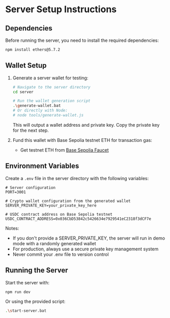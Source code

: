 # Server Setup Instructions

## Dependencies

Before running the server, you need to install the required dependencies:

```bash
npm install ethers@5.7.2
```

## Wallet Setup

1. Generate a server wallet for testing:

   ```bash
   # Navigate to the server directory
   cd server
   
   # Run the wallet generation script
   .\generate-wallet.bat
   # Or directly with Node:
   # node tools/generate-wallet.js
   ```

   This will output a wallet address and private key. Copy the private key for the next step.

2. Fund this wallet with Base Sepolia testnet ETH for transaction gas:
   - Get testnet ETH from [Base Sepolia Faucet](https://www.coinbase.com/faucets/base-sepolia-faucet)

## Environment Variables

Create a `.env` file in the server directory with the following variables:

```
# Server configuration
PORT=3001

# Crypto wallet configuration from the generated wallet
SERVER_PRIVATE_KEY=your_private_key_here

# USDC contract address on Base Sepolia testnet
USDC_CONTRACT_ADDRESS=0x036CbD53842c5426634e7929541eC2318f3dCF7e
```

Notes:
- If you don't provide a SERVER_PRIVATE_KEY, the server will run in demo mode with a randomly generated wallet
- For production, always use a secure private key management system
- Never commit your .env file to version control

## Running the Server

Start the server with:

```bash
npm run dev
```

Or using the provided script:

```bash
.\start-server.bat
``` 